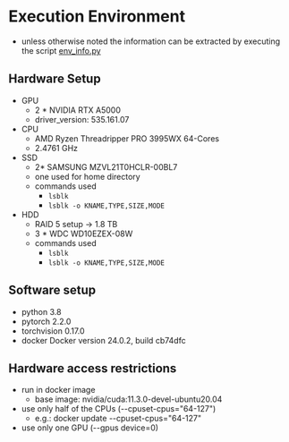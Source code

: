 # Execution Environment

- unless otherwise noted the information can be extracted by executing the
  script [env_info.py](..%2Fglobal_utils%2Fenv_info.py)

## Hardware Setup

- GPU
  - 2 * NVIDIA RTX A5000
  - driver_version: 535.161.07
- CPU
  - AMD Ryzen Threadripper PRO 3995WX 64-Cores
  - 2.4761 GHz
- SSD
  - 2* SAMSUNG MZVL21T0HCLR-00BL7
  - one used for home directory
  - commands used
    - `lsblk`
    - `lsblk -o KNAME,TYPE,SIZE,MODE`
- HDD
  - RAID 5 setup -> 1.8 TB
  - 3 * WDC WD10EZEX-08W
  - commands used
    - `lsblk`
    - `lsblk -o KNAME,TYPE,SIZE,MODE`

## Software setup
- python 3.8
- pytorch 2.2.0
- torchvision 0.17.0
- docker Docker version 24.0.2, build cb74dfc

## Hardware access restrictions
- run in docker image
  - base image: nvidia/cuda:11.3.0-devel-ubuntu20.04
- use only half of the CPUs (--cpuset-cpus="64-127")
  - e.g.: docker update --cpuset-cpus="64-127" <container name>
- use only one GPU (--gpus device=0)



